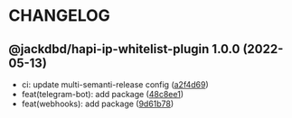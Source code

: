 # CHANGELOG

## @jackdbd/hapi-ip-whitelist-plugin 1.0.0 (2022-05-13)

* ci: update multi-semanti-release config ([a2f4d69](https://github.com/jackdbd/calderone/commit/a2f4d69))
* feat(telegram-bot): add package ([48c8ee1](https://github.com/jackdbd/calderone/commit/48c8ee1))
* feat(webhooks): add package ([9d61b78](https://github.com/jackdbd/calderone/commit/9d61b78))
